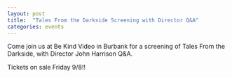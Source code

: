 ```yaml
---
layout: post
title:  "Tales From the Darkside Screening with Director Q&A"
categories: events
---
```


Come join us at Be Kind Video in Burbank for a screening of Tales From the Darkside, with Director John Harrison Q&A.

Tickets on sale Friday 9/8!!
